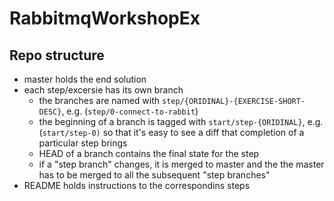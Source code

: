 # RabbitmqWorkshopEx

## Repo structure

* master holds the end solution
* each step/excersie has its own branch
  * the branches are named with `step/{ORIDINAL}-{EXERCISE-SHORT-DESC}`, e.g. (`step/0-connect-to-rabbit`)
  * the beginning of a branch is tagged with `start/step-{ORIDINAL}`, e.g. (`start/step-0)` so that it's easy
    to see a diff that completion of a particular step brings
  * HEAD of a branch contains the final state for the step
  * if a "step branch" changes, it is merged to master and the the master has to be merged to all the subsequent
    "step branches"
* README holds instructions to the correspondins steps
